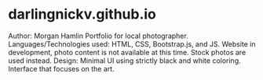 # darlingnickv.github.io
Author: Morgan Hamlin
Portfolio for local photographer.
Languages/Technologies used: HTML, CSS, Bootstrap.js, and JS. 
Website in development, photo content is not available at this time. Stock photos are used instead.
Design: Minimal UI using strictly black and white coloring. Interface that focuses on the art. 

